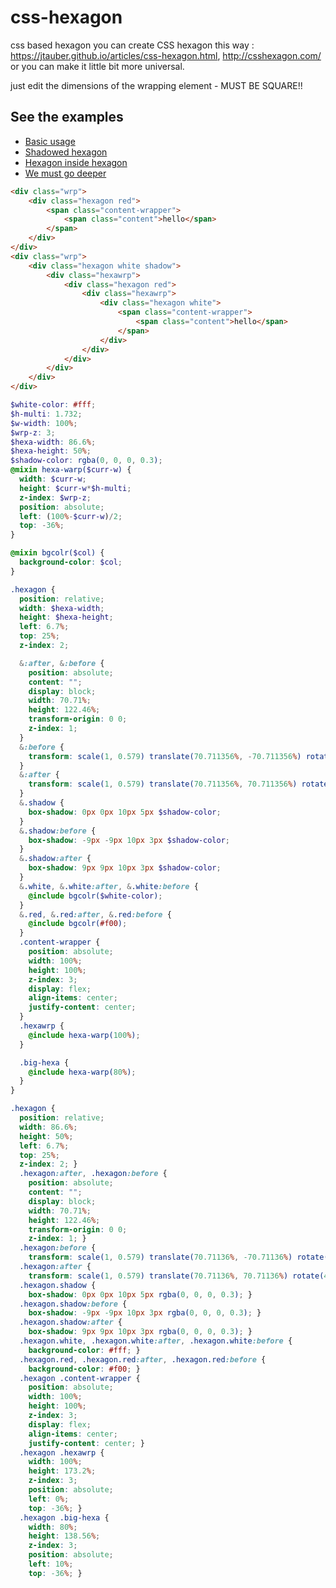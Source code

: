 # css-hexagon
css based hexagon
you can create CSS hexagon this way : https://jtauber.github.io/articles/css-hexagon.html, http://csshexagon.com/ or you can make it little bit more universal.

just edit the dimensions of the wrapping element - MUST BE SQUARE!! 

## See the examples
* [Basic usage](http://drakh.github.io/css-hexagon/examples/basic-usage.html)
* [Shadowed hexagon](http://drakh.github.io/css-hexagon/examples/shadowed.html)
* [Hexagon inside hexagon](http://drakh.github.io/css-hexagon/examples/hexagon-inside-hexagon.html)
* [We must go deeper](http://drakh.github.io/css-hexagon/examples/inception.html)

```html
<div class="wrp">
	<div class="hexagon red">
		<span class="content-wrapper">
			<span class="content">hello</span>
		</span>
	</div>
</div>
<div class="wrp">
	<div class="hexagon white shadow">
		<div class="hexawrp">
			<div class="hexagon red">
				<div class="hexawrp">
					<div class="hexagon white">
						<span class="content-wrapper">
							<span class="content">hello</span>
						</span>
					</div>
				</div>
			</div>
		</div>
	</div>
</div>
```

```scss
$white-color: #fff;
$h-multi: 1.732;
$w-width: 100%;
$wrp-z: 3;
$hexa-width: 86.6%;
$hexa-height: 50%;
$shadow-color: rgba(0, 0, 0, 0.3);
@mixin hexa-warp($curr-w) {
  width: $curr-w;
  height: $curr-w*$h-multi;
  z-index: $wrp-z;
  position: absolute;
  left: (100%-$curr-w)/2;
  top: -36%;
}

@mixin bgcolr($col) {
  background-color: $col;
}

.hexagon {
  position: relative;
  width: $hexa-width;
  height: $hexa-height;
  left: 6.7%;
  top: 25%;
  z-index: 2;

  &:after, &:before {
    position: absolute;
    content: "";
    display: block;
    width: 70.71%;
    height: 122.46%;
    transform-origin: 0 0;
    z-index: 1;
  }
  &:before {
    transform: scale(1, 0.579) translate(70.711356%, -70.711356%) rotate(45deg);
  }
  &:after {
    transform: scale(1, 0.579) translate(70.711356%, 70.711356%) rotate(45deg);
  }
  &.shadow {
    box-shadow: 0px 0px 10px 5px $shadow-color;
  }
  &.shadow:before {
    box-shadow: -9px -9px 10px 3px $shadow-color;
  }
  &.shadow:after {
    box-shadow: 9px 9px 10px 3px $shadow-color;
  }
  &.white, &.white:after, &.white:before {
    @include bgcolr($white-color);
  }
  &.red, &.red:after, &.red:before {
    @include bgcolr(#f00);
  }
  .content-wrapper {
    position: absolute;
    width: 100%;
    height: 100%;
    z-index: 3;
    display: flex;
    align-items: center;
    justify-content: center;
  }
  .hexawrp {
    @include hexa-warp(100%);
  }

  .big-hexa {
    @include hexa-warp(80%);
  }
}
```

```css
.hexagon {
  position: relative;
  width: 86.6%;
  height: 50%;
  left: 6.7%;
  top: 25%;
  z-index: 2; }
  .hexagon:after, .hexagon:before {
    position: absolute;
    content: "";
    display: block;
    width: 70.71%;
    height: 122.46%;
    transform-origin: 0 0;
    z-index: 1; }
  .hexagon:before {
    transform: scale(1, 0.579) translate(70.71136%, -70.71136%) rotate(45deg); }
  .hexagon:after {
    transform: scale(1, 0.579) translate(70.71136%, 70.71136%) rotate(45deg); }
  .hexagon.shadow {
    box-shadow: 0px 0px 10px 5px rgba(0, 0, 0, 0.3); }
  .hexagon.shadow:before {
    box-shadow: -9px -9px 10px 3px rgba(0, 0, 0, 0.3); }
  .hexagon.shadow:after {
    box-shadow: 9px 9px 10px 3px rgba(0, 0, 0, 0.3); }
  .hexagon.white, .hexagon.white:after, .hexagon.white:before {
    background-color: #fff; }
  .hexagon.red, .hexagon.red:after, .hexagon.red:before {
    background-color: #f00; }
  .hexagon .content-wrapper {
    position: absolute;
    width: 100%;
    height: 100%;
    z-index: 3;
    display: flex;
    align-items: center;
    justify-content: center; }
  .hexagon .hexawrp {
    width: 100%;
    height: 173.2%;
    z-index: 3;
    position: absolute;
    left: 0%;
    top: -36%; }
  .hexagon .big-hexa {
    width: 80%;
    height: 138.56%;
    z-index: 3;
    position: absolute;
    left: 10%;
    top: -36%; }
```
